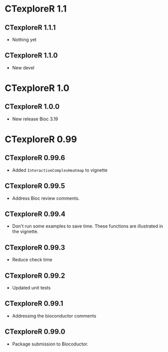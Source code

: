 # CTexploreR 1.1

## CTexploreR 1.1.1

- Nothing yet

## CTexploreR 1.1.0

- New devel

# CTexploreR 1.0

## CTexploreR 1.0.0

- New release Bioc 3.19

# CTexploreR 0.99

## CTexploreR 0.99.6

- Added `InteractiveComplexHeatmap` to vignette

## CTexploreR 0.99.5

- Address Bioc review comments.

## CTexploreR 0.99.4

- Don't run some examples to save time. These functions are
  illustrated in the vignette.

## CTexploreR 0.99.3

- Reduce check time

## CTexploreR 0.99.2

- Updated unit tests

## CTexploreR 0.99.1

- Addressing the bioconductor comments

## CTexploreR 0.99.0

- Package submission to Biocoductor.
